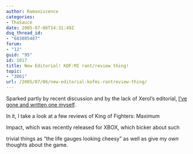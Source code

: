 ```yaml
---
author: Ramaniscence
categories:
- ThaSauce
date: 2005-07-06T14:31:49Z
dsq_thread_id:
- "683085487"
forum:
- "12"
guid: "95"
id: 1017
title: New Editorial! KOF:MI rant/review thing!
topic:
- "3061"
url: /2005/07/06/new-editorial-kofmi-rantreview-thing/
---
```


Sparked partly by recent discussion and by the lack of Xerol&#8217;s editorial, <a href="modules.php?name=Content&#038;pa=showpage&#038;pid=5" target="_self">I&#8217;ve gone and written one myself</a>.
  
In it, I take a look at a few reviews of King of Fighters: Maximum
  
Impact, which was recently released for XBOX, which bicker about such
  
trivial things as &#8220;the life gauges looking cheesy&#8221; as well as give my _own_ thoughts about the game.